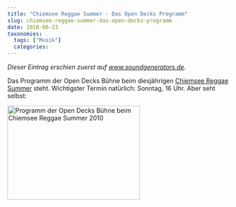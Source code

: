 ```yaml
---
title: "Chiemsee Reggae Summer - Das Open Decks Programm"
slug: chiemsee-reggae-summer-das-open-decks-programm
date: 2010-06-23
taxonomies:
  tags: ["Musik"]
  categories: 
---
```


<em>Dieser Eintrag erschien zuerst auf <a href="http://www.soundgenerators.de" title="Sound Generators - Reggae Backing Band">www.soundgenerators.de</a>.</em>

Das Programm der Open Decks Bühne beim diesjährigen <a href="http://www.chiemsee-reggae.de/">Chiemsee Reggae Summer</a> steht. Wichtigster Termin natürlich: Sonntag, 16 Uhr. Aber seht selbst:

<a href="http://www.soundgenerators.de/wp-content/uploads/2010/06/CRS_opendecks_quer_web.jpg"><img class="alignnone size-medium wp-image-131" src="http://wp.soundgenerators.de/wp-content/uploads/2010/06/CRS_opendecks_quer_web-300x212.jpg" alt="Programm der Open Decks Bühne beim Chiemsee Reggae Summer 2010" width="300" height="212"></a>